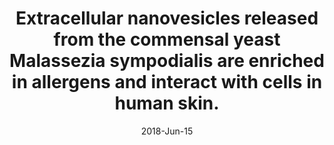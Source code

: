 ---
link: https://dx.doi.org/10.1038/s41598-018-27451-9
journal: Scientific reports
title: Extracellular nanovesicles released from the commensal yeast Malassezia sympodialis are enriched in allergens and interact with cells in human skin.
date: 2018-Jun-15
authors: Johansson, HJ, Vallhov, H, Holm, T, Gehrmann, U, Andersson, A, Johansson, C, Blom, H, Carroni, M, Lehtiö, J, Scheynius, A
---